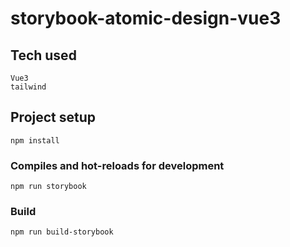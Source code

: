 # storybook-atomic-design-vue3

## Tech used
```
Vue3
tailwind
```

## Project setup
```
npm install
```

### Compiles and hot-reloads for development
```
npm run storybook
```

### Build
```
npm run build-storybook
```
